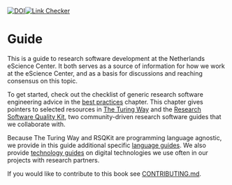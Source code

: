 [![DOI](https://zenodo.org/badge/DOI/10.5281/zenodo.4020564.svg)](https://doi.org/10.5281/zenodo.4020564)[![Link Checker](https://github.com/NLeSC/guide/actions/workflows/link-checker.yml/badge.svg)](https://github.com/NLeSC/guide/actions/workflows/link-checker.yml)

# Guide

This is a guide to research software development at the Netherlands eScience Center.
It both serves as a source of information for how we work at the eScience
Center, and as a basis for discussions and reaching consensus on this topic.

To get started, check out the checklist of generic research software engineering advice
in the [best practices](best_practices/overview.md) chapter.
This chapter gives pointers to selected resources in
[The Turing Way](https://book.the-turing-way.org/index.html) and the
[Research Software Quality Kit](http://everse.software/RSQKit/), two community-driven
research software guides that we collaborate with.

Because The Turing Way and RSQKit are programming language agnostic, we provide
in this guide additional specific
[language guides](language_guides/languages_overview.md).
We also provide [technology guides](technology/technology_overview.md) on digital technologies we use often in our projects with research partners.

If you would like to contribute to this book see [CONTRIBUTING.md](CONTRIBUTING.md).
